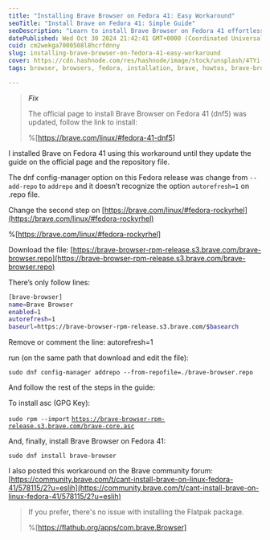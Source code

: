 ```yaml
---
title: "Installing Brave Browser on Fedora 41: Easy Workaround"
seoTitle: "Install Brave on Fedora 41: Simple Guide"
seoDescription: "Learn to install Brave Browser on Fedora 41 effortlessly with this simple workaround"
datePublished: Wed Oct 30 2024 21:42:41 GMT+0000 (Coordinated Universal Time)
cuid: cm2wekga7000508l8hcrfdnny
slug: installing-brave-browser-on-fedora-41-easy-workaround
cover: https://cdn.hashnode.com/res/hashnode/image/stock/unsplash/4TYi-oGq_EU/upload/7e1c7eb4fb5f9ca25178cbbc5461c14b.jpeg
tags: browser, browsers, fedora, installation, brave, howtos, brave-browser, fedoralinux, fedora41

---
```


> ***Fix***
> 
> The official page to install Brave Browser on Fedora 41 (dnf5) was updated, follow the link to install:
> 
> %[https://brave.com/linux/#fedora-41-dnf5] 

I installed Brave on Fedora 41 using this workaround until they update the guide on the official page and the repository file.

The dnf config-manager option on this Fedora release was change from `--add-repo` to `addrepo` and it doesn’t recognize the option `autorefresh=1` on .repo file.

Change the second step on [https://brave.com/linux/#fedora-rockyrhel](https://brave.com/linux/#fedora-rockyrhel)

%[https://brave.com/linux/#fedora-rockyrhel] 

Download the file: [https://brave-browser-rpm-release.s3.brave.com/brave-browser.repo](https://brave-browser-rpm-release.s3.brave.com/brave-browser.repo)

There’s only follow lines:

```bash
[brave-browser]
name=Brave Browser
enabled=1
autorefresh=1
baseurl=https://brave-browser-rpm-release.s3.brave.com/$basearch
```

Remove or comment the line: autorefresh=1

run (on the same path that download and edit the file):

`sudo dnf config-manager addrepo --from-repofile=./brave-browser.repo`

And follow the rest of the steps in the guide:

To install asc (GPG Key):

`sudo rpm --import` [`https://brave-browser-rpm-release.s3.brave.com/brave-core.asc`](https://brave-browser-rpm-release.s3.brave.com/brave-core.asc)

And, finally, install Brave Browser on Fedora 41:

`sudo dnf install brave-browser`

I also posted this workaround on the Brave community forum:  
[https://community.brave.com/t/cant-install-brave-on-linux-fedora-41/578115/2?u=eslih](https://community.brave.com/t/cant-install-brave-on-linux-fedora-41/578115/2?u=eslih)

> If you prefer, there's no issue with installing the Flatpak package.
> 
> %[https://flathub.org/apps/com.brave.Browser]